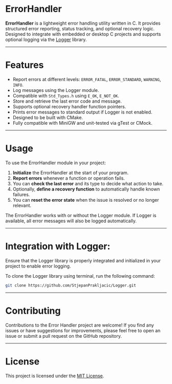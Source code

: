 # ErrorHandler

**ErrorHandler** is a lightweight error handling utility written in C. It provides structured error reporting, status tracking, and optional recovery logic. Designed to integrate with embedded or desktop C projects and supports optional logging via the [Logger](https://github.com/StjepanPrakljacic/Logger) library.

---

# Features

- Report errors at different levels: `ERROR_FATAL`, `ERROR_STANDARD`, `WARNING`, `INFO`.
- Log messages using the Logger module.
- Compatible with `Std_Types.h` using `E_OK`, `E_NOT_OK`.
- Store and retrieve the last error code and message.
- Supports optional recovery handler function pointers.
- Prints error messages to standard output if Logger is not enabled.
- Designed to be built with CMake.
- Fully compatible with MiniGW and unit-tested via gTest or CMock.

---

# Usage

To use the ErrorHandler module in your project:

1. **Initialize** the ErrorHandler at the start of your program.
2. **Report errors** whenever a function or operation fails.
3. You can **check the last error** and its type to decide what action to take.
4. Optionally, **define a recovery function** to automatically handle known failures.
5. You can **reset the error state** when the issue is resolved or no longer relevant.

The ErrorHandler works with or without the Logger module. If Logger is available, all error messages will also be logged automatically.

---

# Integration with Logger:
Ensure that the Logger library is properly integrated and initialized in your project to enable error logging.

To clone the Logger library using terminal, run the following command:

```bash
git clone https://github.com/StjepanPrakljacic/Logger.git
```
---

# Contributing
Contributions to the Error Handler project are welcome! If you find any issues or have suggestions for improvements, please feel free to open an issue or submit a pull request on the GitHub repository.

---

# License
This project is licensed under the [MIT License](LICENSE).
